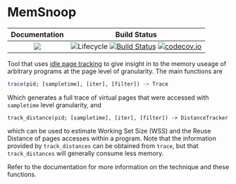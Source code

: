 # MemSnoop

| **Documentation**                                                               | **Build Status**                                                                                |
|:-------------------------------------------------------------------------------:|:-----------------------------------------------------------------------------------------------:|
| [![](https://img.shields.io/badge/docs-latest-blue.svg)](https://hildebrandmw.github.io/MemSnoop.jl/latest) | ![Lifecycle](https://img.shields.io/badge/lifecycle-experimental-orange.svg) [![Build Status](https://travis-ci.org/hildebrandmw/MemSnoop.jl.svg?branch=master)](https://travis-ci.org/hildebrandmw/MemSnoop.jl) [![codecov.io](http://codecov.io/github/hildebrandmw/MemSnoop.jl/coverage.svg?branch=master)](http://codecov.io/github/hildebrandmw/MemSnoop.jl?branch=master) |

Tool that uses [idle page tracking](https://www.kernel.org/doc/html/latest/admin-guide/mm/idle_page_tracking.html)
to give insight in to the memory useage of arbitrary programs at the page level of 
granularity. The main functions are

```julia
trace(pid; [sampletime], [iter], [filter]) -> Trace
```

Which generates a full trace of virtual pages that were accessed with `sampletime` level
granularity, and

```
track_distance(pid; [sampletime], [iter], [filter]) -> DistanceTracker
```

which can be used to estimate Working Set Size (WSS) and the Reuse Distance of pages 
accesses within a program.  Note that the information provided by `track_distances` can be 
obtained from `trace`, but that `track_distances` will generally consume less memory. 

Refer to the documentation for more information on the technique and these functions.
